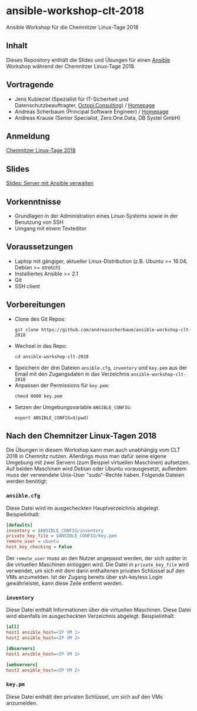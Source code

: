 # ansible-workshop-clt-2018

Ansible Workshop für die Chemnitzer Linux-Tage 2018

## Inhalt

Dieses Repository enthält die Slides und Übungen für einen [Ansible](https://www.ansible.com/) Workshop während der Chemnitzer Linux-Tage 2018.

## Vortragende

* Jens Kubieziel (Spezialist für IT-Sicherheit und Datenschutzbeauftragter, [Octopi.Consulting](https://torservers.net/)) / [Homepage](https://kubieziel.de/)
* Andreas Scherbaum (Principal Software Engineer) / [Homepage](http://andreas.scherbaum.la/)
* Andreas Krause (Senior Specialist, Zero.One.Data, DB Systel GmbH)

## Anmeldung

[Chemnitzer Linux-Tage 2018](https://chemnitzer.linux-tage.de/2018/en/programm/beitrag/145)

## Slides

[Slides: Server mit Ansible verwalten](https://github.com/andreasscherbaum/ansible-workshop-clt-2018/blob/master/slides/ansible-workshop.pdf)

## Vorkenntnisse

* Grundlagen in der Administration eines Linux-Systems sowie in der Benutzung von SSH
* Umgang mit einem Texteditor

## Voraussetzungen

* Laptop mit gängiger, aktueller Linux-Distribution (z.B. Ubuntu >= 16.04, Debian >= stretch)
* Installiertes Ansible >= 2.1
* Git
* SSH client

## Vorbereitungen

* Clone des Git Repos:
    ```console
    git clone https://github.com/andreasscherbaum/ansible-workshop-clt-2018
    ```
* Wechsel in das Repo:
    ```console
    cd ansible-workshop-clt-2018
    ```
* Speichern der drei Dateien `ansible.cfg`, `inventory` und `key.pem` aus der Email mit den Zugangsdaten in das Verzeichnis `ansible-workshop-clt-2018`
* Anpassen der Permissions für `key.pem`:
    ```console
    chmod 0600 key.pem
    ```
* Setzen der Umgebungsvariable `ANSIBLE_CONFIG`:
    ```console
    export ANSIBLE_CONFIG=$(pwd)
    ```

## Nach den Chemnitzer Linux-Tagen 2018

Die Übungen in diesem Workshop kann man auch unabhängig vom CLT 2018 in Chemnitz nutzen. Allerdings muss man dafür seine eigene Umgebung mit zwei Servern (zum Beispiel virtuellen Maschinen) aufsetzen. Auf beiden Maschinen wird Debian oder Ubuntu vorausgesetzt, außerdem muss der verwendete Unix-User "sudo"-Rechte haben. Folgende Dateien werden benötigt:

### `ansible.cfg`

Diese Datei wird im ausgecheckten Hauptverzeichnis abgelegt. Beispielinhalt:

```ini
[defaults]
inventory = $ANSIBLE_CONFIG/inventory
private_key_file = $ANSIBLE_CONFIG/key.pem
remote_user = ubuntu
host_key_checking = False
```

Der `remote_user` muss an den Nutzer angepasst werden, der sich später in die virtuellen Maschinen einloggen wird. Die Datei in `private_key_file` wird verwendet, um sich mit dem darin enthaltenen privaten Schlüssel auf den VMs anzumelden. Ist der Zugang bereits über ssh-keyless Login gewährleistet, kann diese Zeile entfernt werden.

### `inventory`

Diese Datei enthält Informationen über die virtuellen Maschinen. Diese Datei wird ebenfalls im ausgecheckten Verzeichnis abgelegt. Beispielinhalt:

```ini
[all]
host1 ansible_host=<IP VM 1>
host2 ansible_host=<IP VM 2>

[dbservers]
host1 ansible_host=<IP VM 1>

[webservers]
host2 ansible_host=<IP VM 2>
```

### `key.pm`

Diese Datei enthält den privaten Schlüssel, um sich auf den VMs anzumelden.
